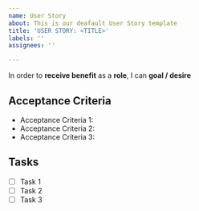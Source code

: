 ```yaml
---
name: User Story
about: This is our deafault User Story template
title: 'USER STORY: <TITLE>'
labels: ''
assignees: ''

---
```


In order to **receive benefit** as a **role**, I can **goal / desire**

## Acceptance Criteria

* Acceptance Criteria 1:
* Acceptance Criteria 2:
* Acceptance Criteria 3:

## Tasks

- [ ] Task 1
- [ ] Task 2
- [ ] Task 3
